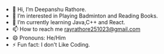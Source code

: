 - 👋 Hi, I’m Deepanshu Rathore.
- 👀 I’m interested in Playing Badminton and Reading Books.
- 🌱 I’m currently learning Java,C++ and React.
- 📫 How to reach me rayrathore251023@gmail.com
- 😄 Pronouns: He/Him
- ⚡ Fun fact: I don't Like Coding.

<!---
RayOfLight07/RayOfLight07 is a ✨ special ✨ repository because its `README.md` (this file) appears on your GitHub profile.
You can click the Preview link to take a look at your changes.
--->

